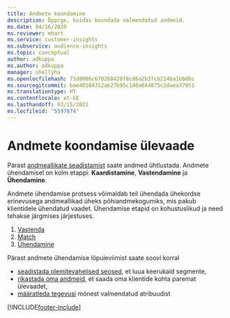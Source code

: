 ```yaml
---
title: Andmete koondamine
description: Õppige, kuidas koondada valmendatud andmeid.
ms.date: 04/16/2020
ms.reviewer: mhart
ms.service: customer-insights
ms.subservice: audience-insights
ms.topic: conceptual
author: adkuppa
ms.author: adkuppa
manager: shellyha
ms.openlocfilehash: 73d8006c670268420f8cd6a2b37cb214ba1bbd6c
ms.sourcegitcommit: bae40184312ab27b95c140a044875c2daea37951
ms.translationtype: HT
ms.contentlocale: et-EE
ms.lasthandoff: 03/15/2021
ms.locfileid: "5597874"
---
```

# <a name="data-unification-overview"></a>Andmete koondamise ülevaade

Pärast [andmeallikate seadistamist](data-sources.md) saate andmed ühtlustada. Andmete ühendamisel on kolm etappi: **Kaardistamine**, **Vastendamine** ja **Ühendamine**.

Andmete ühendamise protsess võimaldab teil ühendada ühekordse erinevusega andmeallikad üheks põhiandmekogumiks, mis pakub klientidele ühendatud vaadet. Ühendamise etapid on kohustuslikud ja need tehakse järgmises järjestuses.

1. [Vastenda](map-entities.md)
2. [Match](match-entities.md)
3. [Ühendamine](merge-entities.md)

Pärast andmete ühendamise lõpuleviimist saate soovi korral

- [seadistada olemitevahelised seosed](relationships.md), et luua keerukaid segmente,
- [rikastada oma andmeid](enrichment-hub.md), et saada oma klientide kohta paremat ülevaadet,
- [määratleda tegevusi](activities.md) mõnest valmendatud atribuudist


[!INCLUDE[footer-include](../includes/footer-banner.md)]